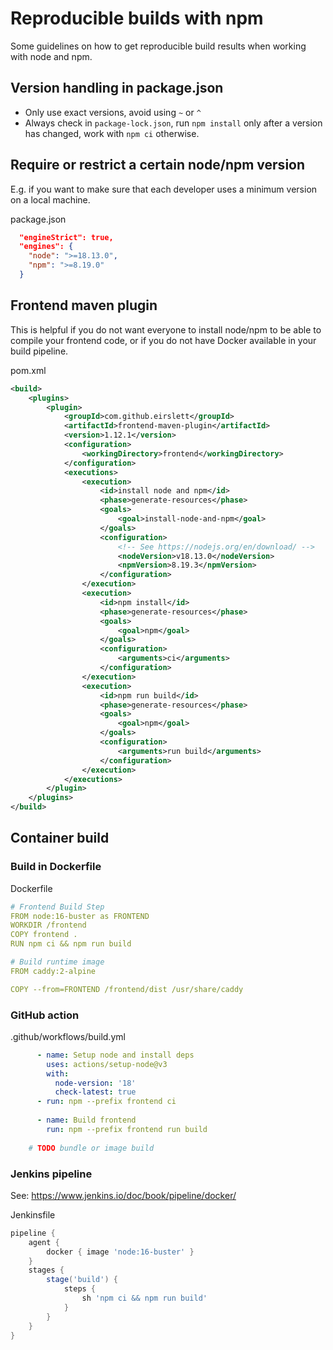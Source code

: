 # Reproducible builds with npm

Some guidelines on how to get reproducible build results when working with node and npm.

## Version handling in package.json

- Only use exact versions, avoid using `~` or `^`
- Always check in `package-lock.json`, run `npm install` only after a version has changed, work with `npm ci` otherwise.

## Require or restrict a certain node/npm version

E.g. if you want to make sure that each developer uses a minimum version on a local machine.

package.json

```json
  "engineStrict": true,
  "engines": {
    "node": ">=18.13.0",
    "npm": ">=8.19.0"
  }
```

## Frontend maven plugin

This is helpful if you do not want everyone to install node/npm to be able to compile your frontend code, or if you do not have Docker available in your
build pipeline.

pom.xml
```xml
<build>
    <plugins>
        <plugin>
            <groupId>com.github.eirslett</groupId>
            <artifactId>frontend-maven-plugin</artifactId>
            <version>1.12.1</version>
            <configuration>
                <workingDirectory>frontend</workingDirectory>
            </configuration>
            <executions>
                <execution>
                    <id>install node and npm</id>
                    <phase>generate-resources</phase>
                    <goals>
                        <goal>install-node-and-npm</goal>
                    </goals>
                    <configuration>
                        <!-- See https://nodejs.org/en/download/ -->
                        <nodeVersion>v18.13.0</nodeVersion>
                        <npmVersion>8.19.3</npmVersion>
                    </configuration>
                </execution>
                <execution>
                    <id>npm install</id>
                    <phase>generate-resources</phase>
                    <goals>
                        <goal>npm</goal>
                    </goals>
                    <configuration>
                        <arguments>ci</arguments>
                    </configuration>
                </execution>
                <execution>
                    <id>npm run build</id>
                    <phase>generate-resources</phase>
                    <goals>
                        <goal>npm</goal>
                    </goals>
                    <configuration>
                        <arguments>run build</arguments>
                    </configuration>
                </execution>
            </executions>
        </plugin>
    </plugins>
</build>
```

## Container build

### Build in Dockerfile

Dockerfile
```yml
# Frontend Build Step
FROM node:16-buster as FRONTEND
WORKDIR /frontend
COPY frontend .
RUN npm ci && npm run build

# Build runtime image
FROM caddy:2-alpine

COPY --from=FRONTEND /frontend/dist /usr/share/caddy
```

### GitHub action

.github/workflows/build.yml
```yml
      - name: Setup node and install deps
        uses: actions/setup-node@v3
        with:
          node-version: '18'
          check-latest: true
      - run: npm --prefix frontend ci
      
      - name: Build frontend
        run: npm --prefix frontend run build
    
    # TODO bundle or image build
```

### Jenkins pipeline

See: https://www.jenkins.io/doc/book/pipeline/docker/

Jenkinsfile
```groovy
pipeline {
    agent {
        docker { image 'node:16-buster' }
    }
    stages {
        stage('build') {
            steps {
                sh 'npm ci && npm run build'
            }
        }
    }
}
```